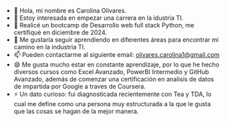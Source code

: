 - 👋 Hola, mi nombre es Carolina Olivares. 
- 👀 Estoy interesada en empezar una carrera en la idustria TI. 
- 🌱 Realicé un bootcamp de Desarrollo web full stack Python, me certifiqué en diciembre de 2024.
- 💞️ Me gustaría seguir aprendiendo en diferentes áreas para encontrar mi camino en la industria TI.
- 📫 Pueden contactarme al siguiente email: olivares.carolina1@gmail.com 
- 😄 Me gusta mucho estar en constante aprendizaje, por lo que he hecho diversos cursos como Excel Avanzado, PowerBI Intermedio y GitHub Avanzado, además de comenzar una certificación en analisis de datos de impartida por Google a traves de Coursera. 
- ⚡ Un dato curioso: fui diagnosticada recientemente con Tea y TDA, lo cual me define como una persona muy estructurada a la que le gusta que las cosas se hagan de la mejor manera. 


<!---
carola1987/carola1987 is a ✨ special ✨ repository because its `README.md` (this file) appears on your GitHub profile.
You can click the Preview link to take a look at your changes.
--->
